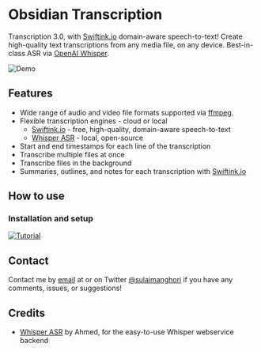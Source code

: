 # Obsidian Transcription

Transcription 3.0, with [Swiftink.io](https://www.swiftink.io/) domain-aware speech-to-text! Create high-quality text transcriptions from any media file, on any device. Best-in-class ASR via [OpenAI Whisper](https://openai.com/blog/whisper/).

![Demo](media/demo.gif)

## Features

-   Wide range of audio and video file formats supported via [ffmpeg](https://ffmpeg.org/).
-   Flexible transcription engines - cloud or local
    -   [Swiftink.io](https://www.swiftink.io/) - free, high-quality, domain-aware speech-to-text
    -   [Whisper ASR](https://github.com/ahmetoner/whisper-asr-webservice) - local, open-source
-   Start and end timestamps for each line of the transcription
-   Transcribe multiple files at once
-   Transcribe files in the background
-   Summaries, outlines, and notes for each transcription with [Swiftink.io](https://www.swiftink.io/)

## How to use

### Installation and setup

[![Tutorial](https://img.youtube.com/vi/EyfhLGF3Fxg/0.jpg)](https://www.youtube.com/watch?v=EyfhLGF3Fxg)

## Contact

Contact me by [email](mailto:sulaiman@swiftink.io) at or on Twitter [@sulaimanghori](https://twitter.com/sulaimanghori) if you have any comments, issues, or suggestions!

## Credits

-   [Whisper ASR](https://github.com/ahmetoner/whisper-asr-webservice) by Ahmed, for the easy-to-use Whisper webservice backend

